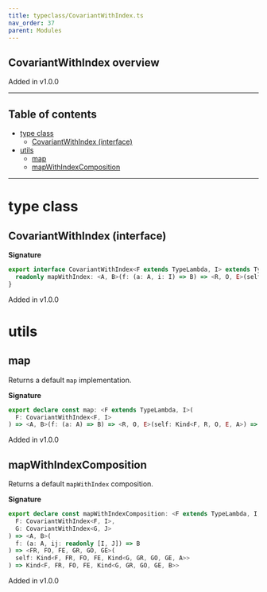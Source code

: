 ```yaml
---
title: typeclass/CovariantWithIndex.ts
nav_order: 37
parent: Modules
---
```


## CovariantWithIndex overview

Added in v1.0.0

---

<h2 class="text-delta">Table of contents</h2>

- [type class](#type-class)
  - [CovariantWithIndex (interface)](#covariantwithindex-interface)
- [utils](#utils)
  - [map](#map)
  - [mapWithIndexComposition](#mapwithindexcomposition)

---

# type class

## CovariantWithIndex (interface)

**Signature**

```ts
export interface CovariantWithIndex<F extends TypeLambda, I> extends TypeClass<F> {
  readonly mapWithIndex: <A, B>(f: (a: A, i: I) => B) => <R, O, E>(self: Kind<F, R, O, E, A>) => Kind<F, R, O, E, B>
}
```

Added in v1.0.0

# utils

## map

Returns a default `map` implementation.

**Signature**

```ts
export declare const map: <F extends TypeLambda, I>(
  F: CovariantWithIndex<F, I>
) => <A, B>(f: (a: A) => B) => <R, O, E>(self: Kind<F, R, O, E, A>) => Kind<F, R, O, E, B>
```

Added in v1.0.0

## mapWithIndexComposition

Returns a default `mapWithIndex` composition.

**Signature**

```ts
export declare const mapWithIndexComposition: <F extends TypeLambda, I, G extends TypeLambda, J>(
  F: CovariantWithIndex<F, I>,
  G: CovariantWithIndex<G, J>
) => <A, B>(
  f: (a: A, ij: readonly [I, J]) => B
) => <FR, FO, FE, GR, GO, GE>(
  self: Kind<F, FR, FO, FE, Kind<G, GR, GO, GE, A>>
) => Kind<F, FR, FO, FE, Kind<G, GR, GO, GE, B>>
```

Added in v1.0.0
